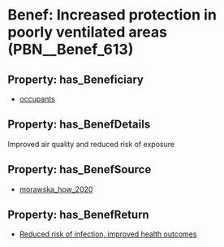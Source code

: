 # Benef: __Increased protection in poorly ventilated areas__ (PBN__Benef_613)

## Property: has_Beneficiary

* [occupants](../Stakeholder/PBN__Stakeholder_92)

## Property: has_BenefDetails

Improved air quality and reduced risk of exposure

## Property: has_BenefSource

* [morawska_how_2020](../Article/PBN__Article_121)

## Property: has_BenefReturn

* [Reduced risk of infection, improved health outcomes](../BenefReturn/PBN__BenefReturn_658)

